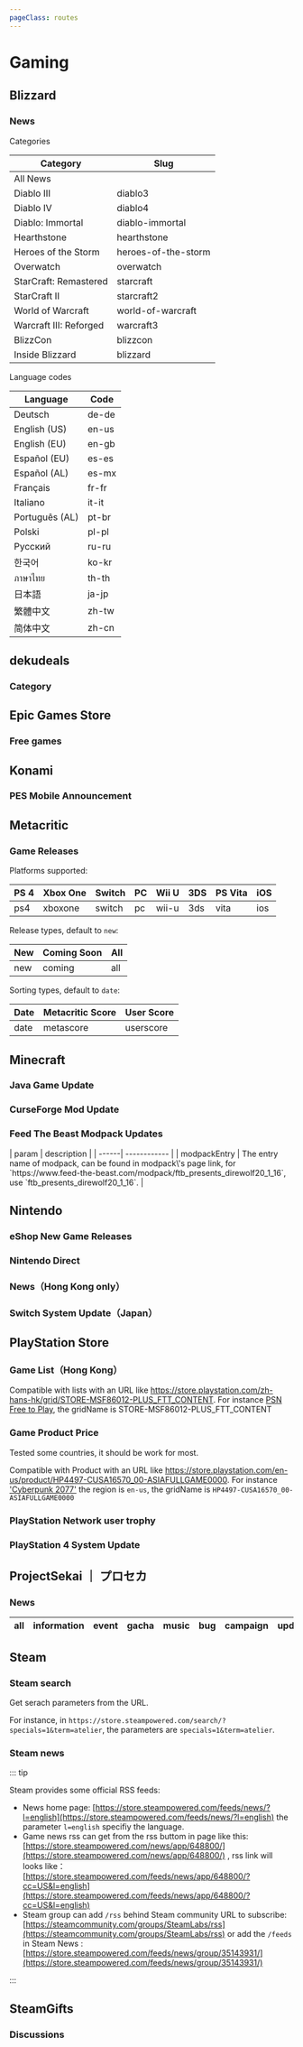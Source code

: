 ```yaml
---
pageClass: routes
---
```


# Gaming

## Blizzard

### News

<RouteEn author="nczitzk" example="/blizzard/news" path="/blizzard/news/:language?/:category?" :paramsDesc="['Language code, see below, en-US by default', 'Category, see below, All News by default']">

Categories

| Category               | Slug                |
| ---------------------- | ------------------- |
| All News               |                     |
| Diablo III             | diablo3             |
| Diablo IV              | diablo4             |
| Diablo: Immortal       | diablo-immortal     |
| Hearthstone            | hearthstone         |
| Heroes of the Storm    | heroes-of-the-storm |
| Overwatch              | overwatch           |
| StarCraft: Remastered  | starcraft           |
| StarCraft II           | starcraft2          |
| World of Warcraft      | world-of-warcraft   |
| Warcraft III: Reforged | warcraft3           |
| BlizzCon               | blizzcon            |
| Inside Blizzard        | blizzard            |

Language codes

| Language       | Code  |
| -------------- | ----- |
| Deutsch        | de-de |
| English (US)   | en-us |
| English (EU)   | en-gb |
| Español (EU)   | es-es |
| Español (AL)   | es-mx |
| Français       | fr-fr |
| Italiano       | it-it |
| Português (AL) | pt-br |
| Polski         | pl-pl |
| Русский        | ru-ru |
| 한국어         | ko-kr |
| ภาษาไทย        | th-th |
| 日本語         | ja-jp |
| 繁體中文       | zh-tw |
| 简体中文       | zh-cn |

</RouteEn>

## dekudeals

### Category

<RouteEn author="LogicJake" example="/dekudeals/most-wanted" path="/dekudeals/:type" :paramsDesc="['Category name']"/>

## Epic Games Store

### Free games

<RouteEn author="Zyx-A" example="/epicgames/freegames" path="/epicgames/freegames"/>

## Konami

### PES Mobile Announcement

<RouteEn author="HenryQW" example="/konami/pesmobile/en/ios" path="/konami/pesmobile/:lang?/:os?" :paramsDesc="['language, obtained from the URL, eg. zh-cn, zh-tw, en', 'operating system，iOS or Android']"/>

## Metacritic

### Game Releases

<RouteEn author="HenryQW" example="/metacritic/release/switch/coming" path="/metacritic/release/:platform/:type?/:sort?" :paramsDesc="['console platform', 'release type, default to `new`', 'sorting type, default to `date`']">

Platforms supported:

| PS 4 | Xbox One | Switch | PC  | Wii U | 3DS | PS Vita | iOS |
| ---- | -------- | ------ | --- | ----- | --- | ------- | --- |
| ps4  | xboxone  | switch | pc  | wii-u | 3ds | vita    | ios |

Release types, default to `new`:

| New | Coming Soon | All |
| --- | ----------- | --- |
| new | coming      | all |

Sorting types, default to `date`:

| Date | Metacritic Score | User Score |
| ---- | ---------------- | ---------- |
| date | metascore        | userscore  |

</RouteEn>

## Minecraft

### Java Game Update

<RouteEn author="TheresaQWQ" example="/minecraft/version" path="/minecraft/version" />

### CurseForge Mod Update

<RouteEn author="Indexyz" example="/curseforge/files/jei" path="/curseforge/files/:project" :paramsDesc="['Progect shortname or `Project ID`. The short name of the project can be found in the address bar, for exmaple `https://minecraft.curseforge.com/projects/non-update` to `non-update`. `Project ID` can be found in `About This Project` in `Overview`']"/>

### Feed The Beast Modpack Updates

<RouteEn author="gucheen" example="/feed-the-beast/modpack/ftb_presents_direwolf20_1_16" path="/feed-the-beast/modpack/:modpackEntry" :paramsDesc="['entry name of modpack.']">
| param | description |
| ------| ------------ |
| modpackEntry | The entry name of modpack, can be found in modpack\'s page link, for `https://www.feed-the-beast.com/modpack/ftb_presents_direwolf20_1_16`, use `ftb_presents_direwolf20_1_16`. |
</RouteEn>

## Nintendo

### eShop New Game Releases

<RouteEn author="HFO4" example="/nintendo/eshop/hk" path="/nintendo/eshop/:region" :paramsDesc="['Region, currently supports `hk`(Hong Kong), `jp`(Japan) and `us`(USA)']"/>

### Nintendo Direct

<RouteEn author="HFO4" example="/nintendo/direct" path="/nintendo/direct"/>

### News（Hong Kong only）

<RouteEn author="HFO4" example="/nintendo/news" path="/nintendo/news"/>

### Switch System Update（Japan）

<RouteEn author="hoilc" example="/nintendo/system-update" path="/nintendo/system-update"/>

## PlayStation Store

### Game List（Hong Kong）

<RouteEn author="DIYgod" example="/ps/list/STORE-MSF86012-PLUS_FTT_CONTENT" path="/ps/list/:gridName" :paramsDesc="['gridName from the list']">

Compatible with lists with an URL like <https://store.playstation.com/zh-hans-hk/grid/STORE-MSF86012-PLUS_FTT_CONTENT>. For instance [PSN Free to Play](https://store.playstation.com/zh-hans-hk/grid/STORE-MSF86012-PLUS_FTT_CONTENT), the gridName is STORE-MSF86012-PLUS_FTT_CONTENT

</RouteEn>

### Game Product Price

<RouteEn author="MisteryMonster" example="/ps/product/UP9000-CUSA00552_00-THELASTOFUS00000" path="/ps/:lang/product/:gridName" :paramsDesc="['region','gridName from the product']" radar="1" rssbud="1">

Tested some countries, it should be work for most.

Compatible with Product with an URL like <https://store.playstation.com/en-us/product/HP4497-CUSA16570_00-ASIAFULLGAME0000>. For instance ['Cyberpunk 2077'](https://store.playstation.com/en-us/product/HP4497-CUSA16570_00-ASIAFULLGAME0000) the region is `en-us`, the gridName is `HP4497-CUSA16570_00-ASIAFULLGAME0000`

</RouteEn>

### PlayStation Network user trophy

<RouteEn author="DIYgod" example="/ps/trophy/DIYgod_" path="/ps/trophy/:id" :paramsDesc="['User ID']" radar="1" rssbud="1"/>

### PlayStation 4 System Update

<RouteEn author="Jeason0228" example="/ps/ps4updates/" path="/ps/ps4updates/" radar="1" rssbud="1"/>

## ProjectSekai ｜ プロセカ

### News

<RouteEn author="15x15G" example="/pjsk/news/all" path="/pjsk/news/:category?/:fulltext?" :paramsDesc="['Default to `all` ','Default to get title only, set to any value to get the full article']">

| all | information | event | gacha | music | bug | campaign | update |
| ---- | ---- | ---- | ---- | ---- | ---- | ---- | ---- |

</RouteEn>

## Steam

### Steam search

<RouteEn author="maple3142" example="/steam/search/specials=1&term=atelier" path="/steam/search/:params" :paramsDesc="['search parameters']" radar="1" rssbud="1">

Get serach parameters from the URL.

For instance, in `https://store.steampowered.com/search/?specials=1&term=atelier`, the parameters are `specials=1&term=atelier`.

</RouteEn>

### Steam news

::: tip

Steam provides some official RSS feeds:

-	News home page: [https://store.steampowered.com/feeds/news/?l=english](https://store.steampowered.com/feeds/news/?l=english) the parameter `l=english` specifiy the language.
-   Game news rss can get from the rss buttom in page like this: [https://store.steampowered.com/news/app/648800/](https://store.steampowered.com/news/app/648800/) , rss link will looks like： [https://store.steampowered.com/feeds/news/app/648800/?cc=US&l=english](https://store.steampowered.com/feeds/news/app/648800/?cc=US&l=english) 
-	Steam group can add `/rss` behind Steam community URL to subscribe: [https://steamcommunity.com/groups/SteamLabs/rss](https://steamcommunity.com/groups/SteamLabs/rss)	or add the `/feeds` in Steam News : [https://store.steampowered.com/feeds/news/group/35143931/](https://store.steampowered.com/feeds/news/group/35143931/)

:::

## SteamGifts

### Discussions

<RouteEn author="whtsky" example="/steamgifts/discussions" path="/steamgifts/discussions/:category?" :paramsDesc="['category name, default to All']"/>

